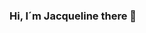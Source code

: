 ### Hi, I´m Jacqueline there 👋

<!--
**Jacke07/Jacke07** is a ✨ _special_ ✨ repository because its `README.md` (this file) appears on your GitHub profile.

you can find me:
[Linkedin](https://www.linkedin.com/in/jacqueline-v%C3%A1squez-navarrete-805124a3/)

Here are some ideas to get you started:

- 🔭 I’m currently working on ...
- 🌱 I’m currently learning ...
- 👯 I’m looking to collaborate on ...
- 🤔 I’m looking for help with ...
- 💬 Ask me about ...
- 📫 How to reach me: ...
- 😄 Pronouns: ...
- ⚡ Fun fact: ...
-->
